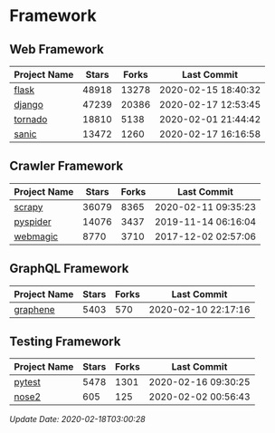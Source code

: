 # Framework

## Web Framework

| Project Name | Stars | Forks | Last Commit |
| ------------ | ----- | ----- | ----------- |
| [flask](https://github.com/pallets/flask) | 48918 | 13278 | 2020-02-15 18:40:32 |
| [django](https://github.com/django/django) | 47239 | 20386 | 2020-02-17 12:53:45 |
| [tornado](https://github.com/tornadoweb/tornado) | 18810 | 5138 | 2020-02-01 21:44:42 |
| [sanic](https://github.com/huge-success/sanic) | 13472 | 1260 | 2020-02-17 16:16:58 |

## Crawler Framework

| Project Name | Stars | Forks | Last Commit |
| ------------ | ----- | ----- | ----------- |
| [scrapy](https://github.com/scrapy/scrapy) | 36079 | 8365 | 2020-02-11 09:35:23 |
| [pyspider](https://github.com/binux/pyspider) | 14076 | 3437 | 2019-11-14 06:16:04 |
| [webmagic](https://github.com/code4craft/webmagic) | 8770 | 3710 | 2017-12-02 02:57:06 |

## GraphQL Framework

| Project Name | Stars | Forks | Last Commit |
| ------------ | ----- | ----- | ----------- |
| [graphene](https://github.com/graphql-python/graphene) | 5403 | 570 | 2020-02-10 22:17:16 |

## Testing Framework

| Project Name | Stars | Forks | Last Commit |
| ------------ | ----- | ----- | ----------- |
| [pytest](https://github.com/pytest-dev/pytest) | 5478 | 1301 | 2020-02-16 09:30:25 |
| [nose2](https://github.com/nose-devs/nose2) | 605 | 125 | 2020-02-02 00:56:43 |

*Update Date: 2020-02-18T03:00:28*